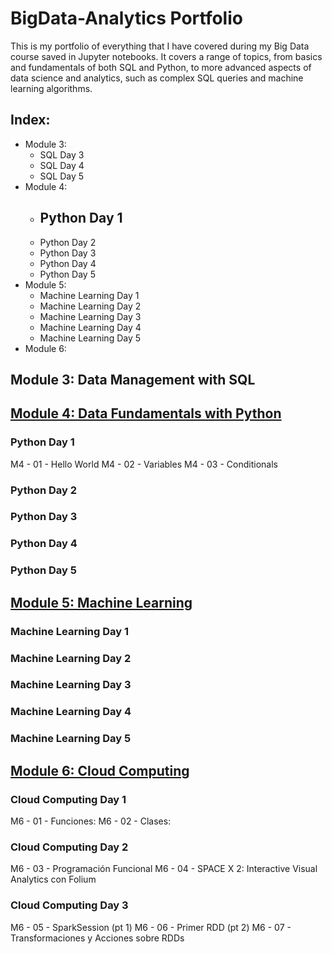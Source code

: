 # BigData-Analytics Portfolio
This is my portfolio of everything that I have covered during my Big Data course saved in Jupyter notebooks. It covers a range of topics, from basics and fundamentals of both SQL and Python, to more advanced aspects of data science and analytics, such as complex SQL queries and machine learning algorithms. 
## Index:
- Module 3:
  - SQL Day 3
  - SQL Day 4
  - SQL Day 5
- Module 4:
  - Python Day 1
    - 
  - Python Day 2
  - Python Day 3
  - Python Day 4
  - Python Day 5
- Module 5:
  - Machine Learning Day 1
  - Machine Learning Day 2
  - Machine Learning Day 3
  - Machine Learning Day 4
  - Machine Learning Day 5
- Module 6:

## Module 3: Data Management with SQL

## [Module 4: Data Fundamentals with Python](https://github.com/tangybluff/BigData-Analytics/tree/917b849b28514453042cae5e526ff001ca087918/M4%20-%20Data%20Fundamentals%20with%20Python)

### Python Day 1
M4 - 01 - Hello World
M4 - 02 - Variables
M4 - 03 - Conditionals
### Python Day 2

### Python Day 3

### Python Day 4

### Python Day 5


## [Module 5: Machine Learning](https://github.com/tangybluff/BigData-Analytics/tree/4ee0b13d6618a66c1d4803772db452d7ab546971/M5%20-%20Machine%20Learning)

### Machine Learning Day 1

### Machine Learning Day 2

### Machine Learning Day 3

### Machine Learning Day 4

### Machine Learning Day 5


## [Module 6: Cloud Computing](https://github.com/tangybluff/BigData-Analytics/tree/873422951524751f45a1bfe729a6930774838460/M6%20-%20Cloud%20Computing)

### Cloud Computing Day 1
M6 - 01 - Funciones: 
M6 - 02 - Clases: 
### Cloud Computing Day 2
M6 - 03 - Programación Funcional
M6 - 04 - SPACE X 2: Interactive Visual Analytics con Folium 
### Cloud Computing Day 3
M6 - 05 - SparkSession (pt 1)
M6 - 06 - Primer RDD (pt 2)
M6 - 07 - Transformaciones y Acciones sobre RDDs


